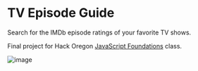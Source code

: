 # TV Episode Guide

Search for the IMDb episode ratings of your favorite TV shows.

Final project for Hack Oregon [JavaScript Foundations](https://badgr.io/public/assertions/jALzkNO3R5-QrByzur57iA) class.

![image](https://i.imgur.com/Lmpq7Bp.png)

